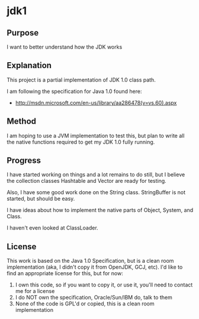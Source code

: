 jdk1
====

Purpose
-------
I want to better understand how the JDK works

Explanation
-----------
This project is a partial implementation of JDK 1.0 class path.

I am following the specification for Java 1.0 found here:
* http://msdn.microsoft.com/en-us/library/aa286478(v=vs.60).aspx

Method
------
I am hoping to use a JVM implementation to test this, but plan to write all the
native functions required to get my JDK 1.0 fully running.

Progress
--------
I have started working on things and a lot remains to do still, but
I believe the collection classes Hashtable and Vector are ready for
testing.

Also, I have some good work done on the String class.  StringBuffer
is not started, but should be easy.

I have ideas about how to implement the native parts of Object, System,
and Class.

I haven't even looked at ClassLoader.

License
-------
This work is based on the Java 1.0 Specification, but is a clean room
implementation (aka, I didn't copy it from OpenJDK, GCJ, etc).  I'd like
to find an appropriate license for this, but for now:

1. I own this code, so if you want to copy it, or use it, you'll need to contact me for a license
1. I do NOT own the specification, Oracle/Sun/IBM do, talk to them
1. None of the code is GPL'd or copied, this is a clean room implementation